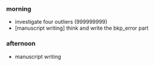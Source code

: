 ### morning

- investigate four outliers (999999999)
- [manuscript writing] think and write the bkp_error part


### afternoon 

- manuscript writing


